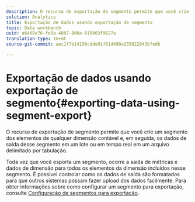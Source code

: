 ```yaml
---
description: O recurso de exportação de segmento permite que você crie um segmento dos elementos de qualquer dimensão contável e, em seguida, os dados de saída desse segmento em um lote ou em tempo real em um arquivo delimitado por tabulação.
solution: Analytics
title: Exportação de dados usando exportação de segmento
topic: Data workbench
uuid: a6468e76-fe5a-4807-806e-015063f9627a
translation-type: tm+mt
source-git-commit: aec1f7b14198cdde91f61d490a235022943bfedb

---
```



# Exportação de dados usando exportação de segmento{#exporting-data-using-segment-export}

O recurso de exportação de segmento permite que você crie um segmento dos elementos de qualquer dimensão contável e, em seguida, os dados de saída desse segmento em um lote ou em tempo real em um arquivo delimitado por tabulação.

Toda vez que você esporta um segmento, ocorre a saída de métricas e dados de dimensão para todos os elementos da dimensão incluídos nesse segmento. É possível controlar como os dados de saída são formatados para que outros sistemas possam fazer upload dos dados facilmente. Para obter informações sobre como configurar um segmento para exportação, consulte [Configuração de segmentos para exportação](../../../home/c-get-started/c-exp-data-seg-exp/t-config-sgts-expt.md#task-8857f221fa66463990ec9b60db6db372).
